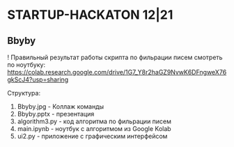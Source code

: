 # STARTUP-HACKATON 12|21
## Bbyby

!
Правильный результат работы скрипта по фильрации писем смотреть по ноутбуку:
https://colab.research.google.com/drive/1G7_Y8r2haGZ9NvwK6DFngweX76gkScJ4?usp=sharing

Структура:
1) Bbyby.jpg - Коллаж команды
2) Bbyby.pptx - презентация
3) algorithm3.py - код алгоритма по фильрации писем
4) main.ipynb - ноутбук с алгоритмом из Google Kolab
5) ui2.py - приложение с графическим интерфейсом
